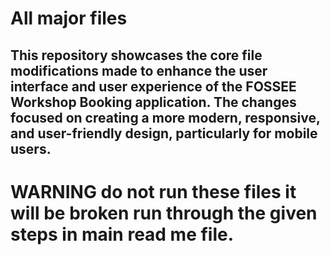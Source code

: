 # All major files

## This repository showcases the core file modifications made to enhance the user interface and user experience of the FOSSEE Workshop Booking application. The changes focused on creating a more modern, responsive, and user-friendly design, particularly for mobile users.
# WARNING do not run these files it will be broken run through the given steps in main read me file.
